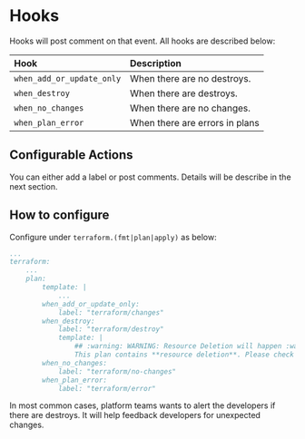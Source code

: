 # Hooks

Hooks will post comment on that event. All hooks are described below:

| Hook | Description | 
|:----|:----|
| `when_add_or_update_only`  | When there are no destroys.  | 
| `when_destroy`  |  When there are destroys. |
| `when_no_changes` | When there are no changes. | 
| `when_plan_error` | When there are errors in plans |


## Configurable Actions

You can either add a label or post comments. Details will be describe in the next section.

## How to configure

Configure under `terraform.(fmt|plan|apply)` as below:

```yaml
...
terraform:
    ...
    plan:
        template: |
            ...
        when_add_or_update_only:
            label: "terraform/changes"
        when_destroy:
            label: "terraform/destroy"
            template: |
                ## :warning: WARNING: Resource Deletion will happen :warning:
                This plan contains **resource deletion**. Please check the plan result very carefully!
        when_no_changes:
            label: "terraform/no-changes"
        when_plan_error:
            label: "terraform/error"
```

In most common cases, platform teams wants to alert the developers if there are destroys. It will help feedback developers for unexpected changes.

